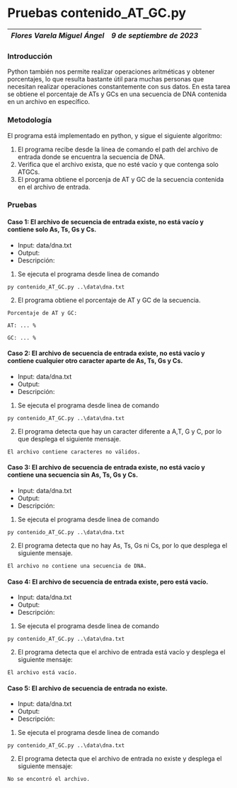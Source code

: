 # Pruebas contenido_AT_GC.py
| *Flores Varela Miguel Ángel* | *9 de septiembre de 2023* |
|--|--|

### Introducción

Python también nos permite realizar operaciones aritméticas y obtener porcentajes, lo que resulta bastante útil para muchas personas que necesitan realizar operaciones constantemente con sus datos. En esta tarea se obtiene el porcentaje de ATs y GCs en una secuencia de DNA contenida en un archivo en específico.


### Metodología

El programa está implementado en python, y sigue el siguiente algoritmo:

1. El programa recibe desde la línea de comando el path del archivo de entrada donde se encuentra la secuencia de DNA.
2. Verifica que el archivo exista, que no esté vacío y que contenga solo ATGCs.
3. El programa obtiene el porcenja de AT y GC de la secuencia contenida en el archivo de entrada.

### Pruebas

#### Caso 1: El archivo de secuencia de entrada existe, no está vacío y contiene solo As, Ts, Gs y Cs.

- Input: data/dna.txt
- Output:
- Descripción:

1. Se ejecuta el programa desde linea de comando

```{python}
py contenido_AT_GC.py ..\data\dna.txt
```

2. El programa obtiene el porcentaje de AT y GC de la secuencia.

```
Porcentaje de AT y GC:

AT: ... %

GC: ... %
```

#### Caso 2: El archivo de secuencia de entrada existe, no está vacío y contiene cualquier otro caracter aparte de As, Ts, Gs y Cs.

- Input: data/dna.txt 
- Output: 
- Descripción:

1. Se ejecuta el programa desde linea de comando

```{python}
py contenido_AT_GC.py ..\data\dna.txt
```

2. El programa detecta que hay un caracter diferente a A,T, G y C, por lo que desplega el siguiente mensaje.

```
El archivo contiene caracteres no válidos.
```

#### Caso 3: El archivo de secuencia de entrada existe, no está vacío y contiene una secuencia sin As, Ts, Gs y Cs.

- Input: data/dna.txt
- Output: 
- Descripción:

1. Se ejecuta el programa desde linea de comando

```{python}
py contenido_AT_GC.py ..\data\dna.txt
```

2. El programa detecta que no hay As, Ts, Gs ni Cs, por lo que desplega el siguiente mensaje.

```
El archivo no contiene una secuencia de DNA.
```

#### Caso 4: El archivo de secuencia de entrada existe, pero está vacío.

- Input: data/dna.txt
- Output: 
- Descripción:

1. Se ejecuta el programa desde linea de comando

```{python}
py contenido_AT_GC.py ..\data\dna.txt
```

2. El programa detecta que el archivo de entrada está vacío y desplega el siguiente mensaje:

```
El archivo está vacío.
```

#### Caso 5: El archivo de secuencia de entrada no existe.

- Input: data/dna.txt
- Output: 
- Descripción:

1. Se ejecuta el programa desde linea de comando

```{python}
py contenido_AT_GC.py ..\data\dna.txt
```

2. El programa detecta que el archivo de entrada no existe y desplega el siguiente mensaje:

```
No se encontró el archivo.
```
